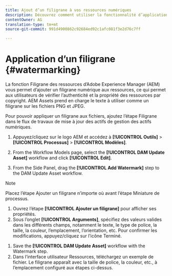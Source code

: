 ```yaml
---
title: Ajout d’un filigrane à vos ressources numériques
description: Découvrez comment utiliser la fonctionnalité d’application d’un filigrane pour ajouter un filigrane numérique aux ressources.
contentOwner: AG
translation-type: tm+mt
source-git-commit: 991d4900862c92684ed92c1afc081f3e2d76c7ff

---
```



# Application d’un filigrane {#watermarking}

La fonction Filigrane des ressources d’Adobe Experience Manager (AEM) vous permet d’ajouter un filigrane numérique aux ressources, ce qui permet aux utilisateurs de vérifier l’authenticité et la propriété des ressources par copyright. AEM Assets prend en charge le texte à utiliser comme un filigrane sur les fichiers PNG et JPEG.

Pour pouvoir appliquer un filigrane aux fichiers, ajoutez l’étape Filigrane dans le flux de travaux de mise à jour des actifs de gestion des actifs numériques.

1. Appuyez/cliquez sur le logo AEM et accédez à **[!UICONTROL Outils]** > **[!UICONTROL Processus]** > **[!UICONTROL Modèles]**.
1. From the Workflow Models page, select the **[!UICONTROL DAM Update Asset]** workflow and click **[!UICONTROL Edit]**.

1. From the Side Panel, drag the **[!UICONTROL Add Watermark]** step to the DAM Update Asset workflow.

<!--  ![Darg add watermark step in the DAM update asset workflow](assets/add_watermark_step_aem_assets.png) -->

>[!NOTE]
>
>Placez l’étape Ajouter un filigrane n’importe où avant l’étape Miniature de processus.

1. Ouvrez l’étape **[!UICONTROL Ajouter un filigrane]** pour afficher ses propriétés.
1. Sous l’onglet **[!UICONTROL Arguments]**, spécifiez des valeurs valides dans les différents champs, notamment le texte, le type de police, la taille, la couleur, l’emplacement, l’orientation, etc. Pour confirmer les modifications, appuyez/cliquez sur l’icône Terminé.

<!--   ![Provide the arguments in the add watermark step in Assets](assets/arguments_add_watermark_aem_assets.png) -->

1. Save the **[!UICONTROL DAM Update Asset]** workflow with the Watermark step.
1. Dans l’interface utilisateur Ressources, téléchargez un exemple de fichier. Le filigrane apparaît avec la taille de police, la couleur, etc., à l’emplacement configuré aux étapes ci-dessus.
